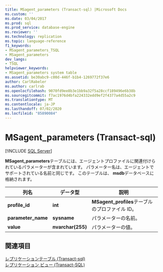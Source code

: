 ```yaml
---
title: MSagent_parameters (Transact-sql) |Microsoft Docs
ms.custom: ''
ms.date: 03/04/2017
ms.prod: sql
ms.prod_service: database-engine
ms.reviewer: ''
ms.technology: replication
ms.topic: language-reference
f1_keywords:
- MSagent_parameters_TSQL
- MSagent_parameters
dev_langs:
- TSQL
helpviewer_keywords:
- MSagent_parameters system table
ms.assetid: be30abc9-c00d-446f-b1b4-1269772f37e6
author: CarlRabeler
ms.author: carlrab
ms.openlocfilehash: 9070fd9ee8b3e1bb9a32f5a28ccf189496e6b38b
ms.sourcegitcommit: f7ac1976d4bfa224332edd9ef2f4377a4d55a2c9
ms.translationtype: MT
ms.contentlocale: ja-JP
ms.lasthandoff: 07/02/2020
ms.locfileid: "85890084"
---
```

# <a name="msagent_parameters-transact-sql"></a>MSagent_parameters (Transact-sql)
[!INCLUDE [SQL Server](../../includes/applies-to-version/sqlserver.md)]

  **MSagent_parameters**テーブルには、エージェントプロファイルに関連付けられているパラメーターが含まれています。 パラメーター名は、エージェントでサポートされている名前と同じです。 このテーブルは、 **msdb**データベースに格納されます。  
  
|列名|データ型|説明|  
|-----------------|---------------|-----------------|  
|**profile_id**|**int**|**MSagent_profiles**テーブルのプロファイル ID。|  
|**parameter_name**|**sysname**|パラメーターの名前。|  
|**value**|**nvarchar(255)**|パラメーターの値。|  
  
## <a name="see-also"></a>関連項目  
 [レプリケーションテーブル &#40;Transact-sql&#41;](../../relational-databases/system-tables/replication-tables-transact-sql.md)   
 [レプリケーション ビュー &#40;Transact-SQL&#41;](../../relational-databases/system-views/replication-views-transact-sql.md)  
  
  
